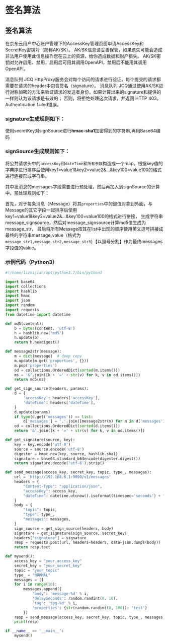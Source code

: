 # 签名算法

## 签名算法

在京东云用户中心账户管理下的AccessKey管理页面申请AccessKey和SecretKey密钥对（简称AK/SK）。
AK/SK信息请妥善保管，如果遗失可能会造成非法用户使用此信息操作您在云上的资源，给你造成数据和财产损失。
AK/SK密钥对允许启用、禁用，启用后可用其调用OpenAPI，禁用后不能用其调用OpenAPI。

消息队列 JCQ HttpProxy服务会对每个访问的请求进行验证，每个提交的请求都需要在请求的header中包含签名（signature）。
消息队列 JCQ通过使用AK/SK进行对称加密的方法来验证请求的发送者身份，如果计算出来的signature和提供的一样则认为该请求是有效的；
否则，将拒绝处理这次请求，并返回 HTTP 403，Authentication failed错误。

### signature生成规则如下：

使用secretKey对signSource进行**hmac-sha1**加密得到的字符串,再用Base64编码

### signSource生成规则如下：

将公共请求头中的`accessKey`和`dateTime`和`所有参数`构造成一个map，根据key值的字典序进行排序后使用key1=value1&key2=value2&...&key100=value100的格式进行连接形成字符串。

其中发消息的messages字段需要进行预处理，然后再加入到signSource的计算中。预处理规则如下：

首先，对于每条消息（Message）将其`properties`中的键值对拿到外面，与Message的其它字段一起排序后使用key1=value1&key2=value2&...&key100=value100的格式进行拼接，
生成字符串message_signsource，然后对message_signsource计算md5值生成为message_str，
最后将所有Message按其在list中出现的顺序使用英文逗号拼接成最终的字符串message_value（格式为`message_str1,message_str2,message_str3`）【以逗号分割】作为最终messages字段值的value。

### 示例代码（Python3）

```Python
#!/home/lizhijian/opt/python3.7/bin/python3

import base64
import collections
import hashlib
import hmac
import json
import random
import requests
from datetime import datetime

def md5(content):
    b = bytes(content, 'utf-8')
    h = hashlib.new('md5')
    h.update(b)
    return h.hexdigest()

def message2str(message):
    m = dict(message)  # deep copy
    m.update(m.get('properties', {}))
    m.pop('properties')
    od = collections.OrderedDict(sorted(m.items()))
    ms = '&'.join([k + '=' + str(v) for k, v in od.items()])
    return md5(ms)

def get_sign_source(headers, params):
    d = {
        'accessKey': headers['accessKey'],
        'dateTime': headers['dateTime'],
    }
    d.update(params)
    if type(d.get('messages')) == list:
        d['messages'] = ','.join([message2str(m) for m in d['messages']])
    od = collections.OrderedDict(sorted(d.items()))
    return '&'.join([k + '=' + str(v) for k, v in od.items()])

def get_signature(source, key):
    key = key.encode('utf-8')
    source = source.encode('utf-8')
    digester = hmac.new(key, source, hashlib.sha1)
    signature = base64.standard_b64encode(digester.digest())
    return signature.decode('utf-8').strip()

def send_message(access_key, secret_key, topic, type_, messages):
    url = 'http://192.168.6.1:9090/v1/messages'
    headers = {
        "Content-Type": "application/json",
        "accessKey": access_key,
        "dateTime": datetime.utcnow().isoformat(timespec='seconds') + "Z",
    }
    body = {
        "topic": topic,
        "type": type_,
        "messages": messages,
    }
    sign_source = get_sign_source(headers, body)
    signature = get_signature(sign_source, secret_key)
    headers["signature"] = signature
    resp = requests.post(url, headers=headers, data=json.dumps(body))
    return resp.text

def mysend():
    access_key = "your_access_key"
    secret_key = "your_secret_key"
    topic = "your_topic"
    type_ = "NORMAL"
    messages = []
    for i in range(10):
        messages.append({
            'body': 'message-%d' % i,
            'delaySeconds': random.randint(0, 10),
            'tag': 'tag-%d' % i,
            'properties': {str(random.randint(0, 100)): 'test'}
        })
    resp = send_message(access_key, secret_key, topic, type_, messages)
    print(resp)

if __name__ == '__main__':
    mysend()
```
